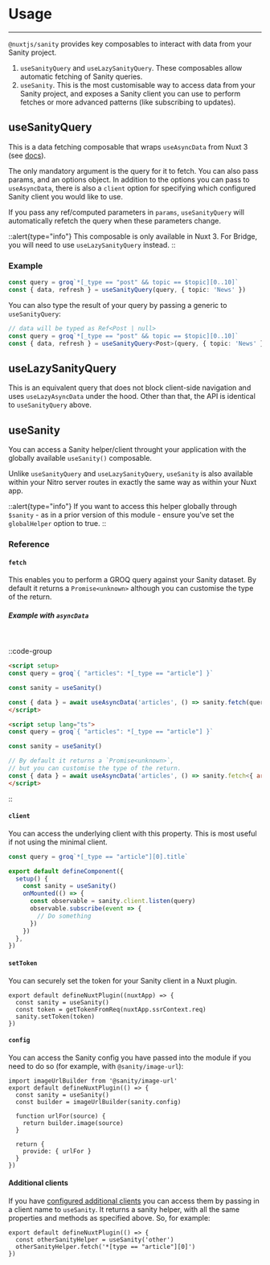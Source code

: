 # Usage

---

`@nuxtjs/sanity` provides key composables to interact with data from your Sanity project.

1. `useSanityQuery` and `useLazySanityQuery`. These composables allow automatic fetching of Sanity queries.
2. `useSanity`. This is the most customisable way to access data from your Sanity project, and exposes a Sanity client you can use to perform fetches or more advanced patterns (like subscribing to updates).

## useSanityQuery

This is a data fetching composable that wraps `useAsyncData` from Nuxt 3 (see [docs](https://nuxt.com/docs/getting-started/data-fetching#useasyncdata)).

The only mandatory argument is the query for it to fetch. You can also pass params, and an options object. In addition to the options you can pass to `useAsyncData`, there is also a `client` option for specifying which configured Sanity client you would like to use.

If you pass any ref/computed parameters in `params`, `useSanityQuery` will automatically refetch the query when these parameters change.

::alert{type="info"}
This composable is only available in Nuxt 3. For Bridge, you will need to use `useLazySanityQuery` instead.
::

### Example

```ts
const query = groq`*[_type == "post" && topic == $topic][0..10]`
const { data, refresh } = useSanityQuery(query, { topic: 'News' })
```

You can also type the result of your query by passing a generic to `useSanityQuery`:

```ts
// data will be typed as Ref<Post | null>
const query = groq`*[_type == "post" && topic == $topic][0..10]`
const { data, refresh } = useSanityQuery<Post>(query, { topic: 'News' })
```

## useLazySanityQuery

This is an equivalent query that does not block client-side navigation and uses `useLazyAsyncData` under the hood. Other than that, the API is identical to `useSanityQuery` above.

## useSanity

You can access a Sanity helper/client throught your application with the globally available `useSanity()` composable.

Unlike `useSanityQuery` and `useLazySanityQuery`, `useSanity` is also available within your Nitro server routes in exactly the same way as within your Nuxt app.

::alert{type="info"}
If you want to access this helper globally through `$sanity` - as in a prior version of this module - ensure you've set the `globalHelper` option to true.
::

### Reference

#### `fetch`

This enables you to perform a GROQ query against your Sanity dataset. By default it returns a `Promise<unknown>` although you can customise the type of the return.

##### Example with `asyncData`

<br />

::code-group
```html [JavaScript]
<script setup>
const query = groq`{ "articles": *[_type == "article"] }`

const sanity = useSanity()

const { data } = await useAsyncData('articles', () => sanity.fetch(query))
</script>
```

```html [TypeScript]
<script setup lang="ts">
const query = groq`{ "articles": *[_type == "article"] }`

const sanity = useSanity()

// By default it returns a `Promise<unknown>`,
// but you can customise the type of the return.
const { data } = await useAsyncData('articles', () => sanity.fetch<{ articles: Article[] }>(query))
</script>
```
::

#### `client`

You can access the underlying client with this property. This is most useful if not using the minimal client.

```ts
const query = groq`*[_type == "article"][0].title`

export default defineComponent({
  setup() {
    const sanity = useSanity()
    onMounted(() => {
      const observable = sanity.client.listen(query)
      observable.subscribe(event => {
        // Do something
      })
    })
  },
})
```

#### `setToken`

You can securely set the token for your Sanity client in a Nuxt plugin.

```js{}[plugins/sanity.server.ts]
export default defineNuxtPlugin((nuxtApp) => {
  const sanity = useSanity()
  const token = getTokenFromReq(nuxtApp.ssrContext.req)
  sanity.setToken(token)
})
```

#### `config`

You can access the Sanity config you have passed into the module if you need to do so (for example, with `@sanity/image-url`):

```js{}[plugins/sanity.ts]
import imageUrlBuilder from '@sanity/image-url'
export default defineNuxtPlugin(() => {
  const sanity = useSanity()
  const builder = imageUrlBuilder(sanity.config)

  function urlFor(source) {
    return builder.image(source)
  }

  return {
    provide: { urlFor }
  }
})
```

#### Additional clients

If you have [configured additional clients](/getting-started/configuration#additionalclients) you can access them by passing in a client name to `useSanity`. It returns a sanity helper, with all the same properties and methods as specified above. So, for example:

```js{}[plugins/fetch.ts]
export default defineNuxtPlugin(() => {
  const otherSanityHelper = useSanity('other')
  otherSanityHelper.fetch('*[type == "article"][0]')
})
```
